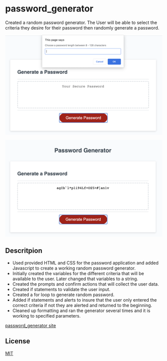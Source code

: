 # password_generator

Created a random password generator. The User will be able to select the criteria they desire for their password then randomly generate a password. 

![Prompt Example](https://github.com/ncwerner85/password_generator/blob/main/Assets/Screen%20Shot%202020-10-17%20at%209.26.39%20AM.png?raw=true)

![Generated Password](https://github.com/ncwerner85/password_generator/blob/main/Assets/Screen%20Shot%202020-10-17%20at%209.25.58%20AM.png?raw=true)

## Descritpion

* Used provided HTML and CSS for the password application and added Javascript to create a working random password generator. 
* Initially created the variables for the different criteria that will be available to the user. Later changed that variables to a string.  
* Created the prompts and confirm actions that will collect the user data.
* Created if statements to validate the user input.
* Created a for loop to generate random password.
* Added if statements and alerts to insure that the user only entered the correct criteria if not they are alerted and returned to the beginning. 
* Cleaned up formatting and ran the generator several times and it is working to specified parameters. 

[password_generator site](https://ncwerner85.github.io/password_generator/)

## License
[MIT](https://choosealicense.com/licenses/mit/)